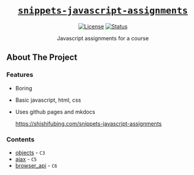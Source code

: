 <div align="center" markdown="1">

# [`snippets-javascript-assignments`][url-repo]

[![License][badge-license]][url-license]
[![Status][badge-status-finished]][url-repo]

Javascript assignments for a course

</div>

## About The Project

### Features

- Boring
- Basic javascript, html, css
- Uses github pages and mkdocs

  https://shishifubing.com/snippets-javascript-assignments

### Contents

- [objects] - `C3`
- [ajax] - `C5`
- [browser_api] - `C6`

<!-- relative links -->

[ajax]: ajax/
[browser_api]: browser_api/
[objects]: objects/

<!-- project links -->

[url-repo]: https://github.com/shishifubing/snippets-javascript-assignments
[url-license]: https://github.com/shishifubing/snippets-javascript-assignments/blob/main/LICENSE

<!-- external links -->

<!-- badge links -->

[badge-status-finished]: https://img.shields.io/badge/status-finished-informational
[badge-license]: https://img.shields.io/github/license/shishifubing/snippets-javascript-assignments.svg
